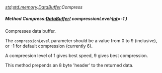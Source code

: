 _[std](../../modules/std/std-module.md):[std.memory](../../modules/std/std-memory.md).[DataBuffer](../../modules/std/std-memory-databuffer.md).Compress_
##### Method Compress:[DataBuffer](../../modules/std/std-memory-databuffer.md)( compressionLevel:[Int](../../modules/wonkey/wonkey-types-int.md)=-1 )
Compresses data buffer.

The `compressionLevel` parameter should be a value from 0 to 9 (inclusive), or -1 for default compression (currently 6).

A compreesion level of 1 gives best speed, 9 gives best compression.

This method prepends an 8 byte 'header' to the returned data.
